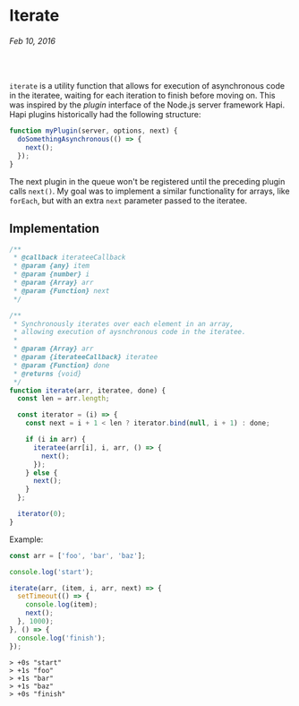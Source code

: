 # Iterate
###### Feb 10, 2016

<br/>

`iterate` is a utility function that allows for execution of asynchronous code in the iteratee, waiting for each iteration to finish before moving on. This was inspired by the _plugin_ interface of the Node.js server framework Hapi. Hapi plugins historically had the following structure:

```js
function myPlugin(server, options, next) {
  doSomethingAsynchronous(() => {
    next();
  });
}
```

The next plugin in the queue won't be registered until the preceding plugin calls `next()`. My goal was to implement a similar functionality for arrays, like `forEach`, but with an extra `next` parameter passed to the iteratee.

## Implementation

```js
/**
 * @callback iterateeCallback
 * @param {any} item
 * @param {number} i
 * @param {Array} arr
 * @param {Function} next
 */

/**
 * Synchronously iterates over each element in an array,
 * allowing execution of aysnchronous code in the iteratee.
 *
 * @param {Array} arr
 * @param {iterateeCallback} iteratee
 * @param {Function} done
 * @returns {void}
 */
function iterate(arr, iteratee, done) {
  const len = arr.length;

  const iterator = (i) => {
    const next = i + 1 < len ? iterator.bind(null, i + 1) : done;

    if (i in arr) {
      iteratee(arr[i], i, arr, () => {
        next();
      });
    } else {
      next();
    }
  };

  iterator(0);
}
```

Example:

```js
const arr = ['foo', 'bar', 'baz'];

console.log('start');

iterate(arr, (item, i, arr, next) => {
  setTimeout(() => {
    console.log(item);
    next();
  }, 1000);
}, () => {
  console.log('finish');
});
```
```
> +0s "start"
> +1s "foo"
> +1s "bar"
> +1s "baz"
> +0s "finish"
```
